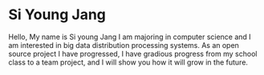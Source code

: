 Si Young Jang
======

Hello, My name is Si young Jang 
I am majoring in computer science and I am interested in big data distribution processing systems. 
As an open source project I have progressed, I have gradious progress from my school class to a team project,
and I will show you how it will grow in the future.
